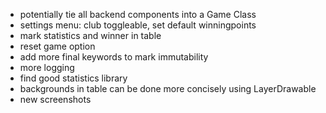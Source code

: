 - potentially tie all backend components into a Game Class
- settings menu: club toggleable, set default winningpoints
- mark statistics and winner in table 
- reset game option
- add more final keywords to mark immutability
- more logging
- find good statistics library
- backgrounds in table can be done more concisely using LayerDrawable
- new screenshots

